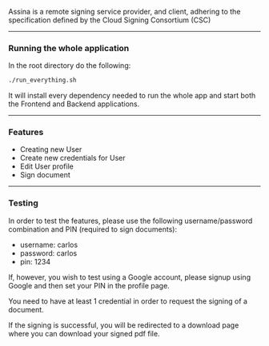 Assina is a remote signing service provider, and client, adhering to the specification defined by the Cloud Signing Consortium (CSC) ​

----------------

### Running the whole application

In the root directory do the following:

```bash
./run_everything.sh
```

It will install every dependency needed to run the whole app and start both the Frontend and Backend applications.

----------------

### Features

- Creating new User
- Create new credentials for User
- Edit User profile
- Sign document

----------------

### Testing

In order to test the features, please use the following username/password combination and PIN (required to sign documents):

- username: carlos
- password: carlos
- pin: 1234

If, however, you wish to test using a Google account, please signup using Google and then set your PIN in the profile page. 

You need to have at least 1 credential in order to request the signing of a document. 

If the signing is successful, you will be redirected to a download page where you can download your signed pdf file.


